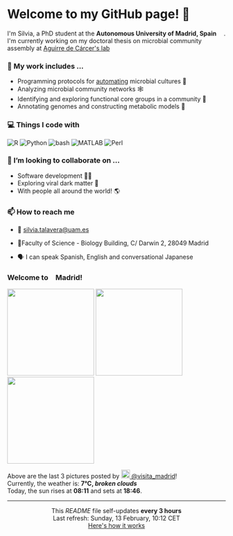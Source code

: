 <h1>Welcome to my GitHub page! 👋</h1>

<p>I'm Silvia, a PhD student at the <b>Autonomous University of Madrid, Spain</b> <img src="https://img.icons8.com/color/48/000000/spain-circular.png" width="13"/>. I'm currently working on my doctoral thesis on microbial community assembly at <a href="https://aguirredecarcerlab96.webnode.es/home2/">Aguirre de Cárcer's lab</a></p>

<h3>🔭 My work includes ...</h3>

- Programming protocols for <a href="https://github.com/Opentrons/opentrons">automating</a> microbial cultures 🌱
- Analyzing microbial community networks 🕸️
- Identifying and exploring functional core groups in a community 🔎
- Annotating genomes and constructing metabolic models 🧪

<h3>💻 Things I code with</h3>
<p>
<img alt="R" src="https://img.shields.io/badge/-R-006dc8?style=flat-square&logo=R&logoColor=white" />
<img alt="Python" src="https://img.shields.io/badge/-Python-e7c804?style=flat-square&logo=Python&logoColor=white" />
<img alt="bash" src="https://img.shields.io/badge/-bash-1f2329?style=flat-square&logo=bash&logoColor=white" />
<img alt="MATLAB" src="https://img.shields.io/badge/-MATLAB-ea6e00?style=flat-square&logo=M&logoColor=white" />
<img alt="Perl" src="https://img.shields.io/badge/-Perl-00bcde?style=flat-square&logo=Perl&logoColor=white" />
</p>

<h3>👯 I’m looking to collaborate on ...</h3>

- Software development 👩‍💻
- Exploring viral dark matter 🦠
- With people all around the world! 🌎


<h3>📫 How to reach me</h3>

- 📧 silvia.talavera@uam.es
<!--TODO<p>🐦</p>-->
- 📍Faculty of Science - Biology Building, C/ Darwin 2, 28049 Madrid
<!-- removed map for now <a src="https://www.google.com/maps/embed?pb=!1m18!1m12!1m3!1d3031.9459086334964!2d-3.6941238846002302!3d40.5427841793507!2m3!1f0!2f0!3f0!3m2!1i1024!2i768!4f13.1!3m3!1m2!1s0xd422b0f7649a2cd%3A0x5a19437753ab7822!2sFacultad%20de%20Ciencias%20(Edificio%20Biolog%C3%ADa)%2C%20C.%20Darwin%2C%202%2C%2028049%20Madrid!5e0!3m2!1sen!2ses!4v1641811065955!5m2!1sen!2ses"><img src="map.png" width="400"></a>-->
- 🗣️ I can speak Spanish, English and conversational Japanese

<!--
<h3>📰 My lab's last news</h3>
TODO
-->

<h3> Welcome to <img src="https://img.icons8.com/color/48/000000/spain-circular.png" width="13"/>Madrid!</h3>
<p><img width="200" src="https:&#x2F;&#x2F;cdn2.dumpor.com&#x2F;view?q&#x3D;%3D%3DwM4YmZidTPkl2cfNmbfZyQzkjMwEjM20TZvZydlFGN4MWMFNkMXFkRJZkbDJ1dSNDSjRjbxwUQfJFeWVUYkJzaUZ1UoJnQ5QVQfBDM9g2bmQTL30jYjNmJBFUQBJ0ZNBDZmJUQ90GZlZyZCBTT08FWBFFMSdTaoVDVnZUL9MGav91Yu9lJ0ATM9QXYj91Yu9lJ0Vmbu4GZjJmZuEmbm5iMtQzb3xmZu0WYydWY0Nnbp1Ddo91Yu91PnBnau42X4UDMwETO5QjN4MDM3kDM5QDN28lMzYTM0ITM1IDO4cTO2MzX3ITN0kzNzcjMvADOwEDewgDMxA3L1ETZvInZvUTMtUDO4IjLxUDdvY3L0Vmbu4GZjJmZuEmbm5iMtQzb3xmZu0WYydWY0Nnbp9yL6MHc0RHa" /> <img width="200" src="https:&#x2F;&#x2F;cdn1.dumpor.com&#x2F;view?q&#x3D;%3DMDOmZmY30DZpN3Xj52XmITOCBDMxIjN9U2bmcGZyUXWzY3MxoXdShHZrhjZuBzRRhDU2RjTWRDcQJFehJEOShXUEtWbQFFOUF0XwATPo9mJ00yN9I2YjZSQBFUQCdWTwQmZCFUPtRWZmYEe2U3ZtgVQzJUMPl3YkVVVzdVPjh2bfNmbfZSMxETP0F2YfNmbfZCdl5mLuR2YiZmLh5mZuETL082dsZmLtFmcnFGdz5Wa9QHafNmbf9zZwpmLu91M2IDM4AzNxgTMzUzNyMzN4IDOfVzM0UTM2MzN2YTM5QjN3QzX5YTO5gjNzcjMvADOwEDewgDMxA3L1ETZvInZvUTMtUDO4IjLxUDdvY3L0Vmbu4GZjJmZuEmbm5SMtQzb3xmZu0WYydWY0Nnbp9yL6MHc0RHa" /> <img width="200" src="https:&#x2F;&#x2F;cdn3.dumpor.com&#x2F;view?q&#x3D;zgjZmJ2N9QWaz91Yu9lJykTMFFEMyYTPl9mJBRHOyplaxlDVtVkS28mV24Udx0GTKx0Up9FW5s2cxhTc6hkcPB1cZllbR9FVB9FMw0DavZCNtcTPiN2YmEUQBFkQn1EMkZmQB1TbkVmJYpnNvh3XYFURzY3N4R2MINmdk1zYo92Xj52XmUDMx0DdhN2Xj52XmQXZu5ibkNmYm5SYuZmLx0CNvdHbm5SbhJ3ZhR3culWP0h2Xj52X%2FcGcq5ibfFjMykDM5UDO3ITOykDNyUTO0UzX1QTOyUDO1UDOxMzN3cDOy8FMyQjNxYzM3IzL1MTZvUTMtUDO4IjLxUDdvY3L0Vmbu4GZjJmZuEmbm5SMtQzb3xmZu0WYydWY0Nnbp9yL6MHc0RHa" /></p>
<p>Above are the last 3 pictures posted by <a href="https://www.instagram.com/visita_madrid/" target="_blank"><img src="https://upload.wikimedia.org/wikipedia/commons/thumb/e/e7/Instagram_logo_2016.svg/1024px-Instagram_logo_2016.svg.png" width="20"/> @visita_madrid</a>!<br/>Currently, the weather is: <b> 7°C, <i>broken clouds</i></b></br>Today, the sun rises at <b>08:11</b> and sets at <b>18:46</b>.</p>


------------
<p align="center">This <i>README</i> file self-updates <b>every 3 hours</b></br>Last refresh: Sunday, 13 February, 10:12 CET<br /><a href="https://medium.com/@th.guibert/how-to-create-a-self-updating-readme-md-for-your-github-profile-f8b05744ca91">Here's how it works</a></p>
